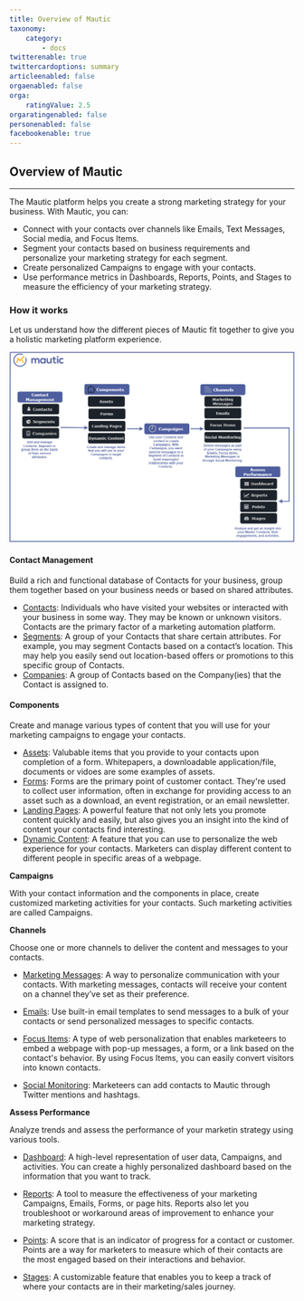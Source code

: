 ```yaml
---
title: Overview of Mautic
taxonomy:
    category:
        - docs
twitterenable: true
twittercardoptions: summary
articleenabled: false
orgaenabled: false
orga:
    ratingValue: 2.5
orgaratingenabled: false
personenabled: false
facebookenable: true
---
```


## Overview of Mautic
---

The Mautic platform helps you create a strong marketing strategy for your business. With Mautic, you can:
 - Connect with your contacts over channels like Emails, Text Messages, Social media, and Focus Items.
  - Segment your contacts based on business requirements and personalize your marketing strategy for each segment.
  - Create personalized Campaigns to engage with your contacts.
   - Use performance metrics in Dashboards, Reports, Points, and Stages to measure the efficiency of your marketing strategy.

### How it works  

Let us understand how the different pieces of Mautic fit together to give you a holistic marketing platform experience.

![Mautic Overview](mautic-overview.png)


#### Contact Management

Build a rich and functional database of Contacts for your business, group them together based on your business needs or based on shared attributes.

- [Contacts][contacts]: Individuals who have visited your websites or interacted with your business in some way. They may be known or unknown visitors. Contacts are the primary factor of a marketing automation platform.
- [Segments][segments]: A group of your Contacts that share certain attributes. For example, you may segment Contacts based on a contact’s location. This may help you easily send out location-based offers or promotions to this specific group of Contacts.
- [Companies][companies]: A group of Contacts based on the Company(ies) that the Contact is assigned to. 

 #### Components

Create and manage various types of content that you will use for your marketing campaigns to engage your contacts.

- [Assets][assets]: Valubable items that you provide to your contacts upon completion of a form. Whitepapers, a downloadable application/file, documents or vidoes are some examples of assets.
- [Forms][forms]: Forms are the primary point of customer contact. They're used to collect user information, often in exchange for providing access to an asset such as a download, an event registration, or an email newsletter.
- [Landing Pages][landing-pages]: A powerful feature that not only lets you promote content quickly and easily, but also gives you an insight into the kind of content your contacts find interesting.
- [Dynamic Content][dynamic-content]: A feature that you can use to personalize the web experience for your contacts. Marketers can display different content to different people in specific areas of a webpage.

**Campaigns**

With your contact information and the components in place, create customized marketing activities for  your contacts. Such marketing activities are called Campaigns.

**Channels**

Choose one or more channels to deliver the content and messages to your contacts.

- [Marketing Messages][marketing-messages]: A way to personalize  communication with your contacts. With marketing messages, contacts will receive your content on a channel they’ve set as their preference.

- [Emails][emails]: Use built-in email templates to send messages to a bulk of your contacts or send personalized messages to specific contacts.

- [Focus Items][focus-items]: A type of web personalization that enables marketeers to embed a webpage with pop-up messages, a form, or a link based on the contact's behavior. By using Focus Items, you can easily convert visitors into known contacts.

- [Social Monitoring][social-monitoring]: Marketeers can add contacts to Mautic through Twitter mentions and hashtags.

**Assess Performance**

Analyze trends and assess the performance of your marketin strategy using various tools.

- [Dashboard][dashboard]: A high-level representation of user data, Campaigns, and activities. You can create a highly personalized dashboard based on the information that you want to track.

- [Reports][reports]: A tool to measure the effectiveness of your marketing Campaigns, Emails, Forms, or page hits. Reports also let you troubleshoot or workaround areas of improvement to enhance your marketing strategy.

- [Points][points]: A score that is an indicator of progress for a contact or customer. Points are a way for marketers to measure which of their contacts are the most engaged based on their interactions and behavior.

- [Stages][stages]: A customizable feature that enables you to keep a track of where your contacts are in their marketing/sales journey.

<!---links--->

[contacts]: </contacts>
[segments]: </contacts/manage-segments>
[companies]: </companies>
[assets]: </components/assets>
[forms]: </components/forms>
[landing-pages]: </components/landing-pages>
[dynamic-content]: </components/dynamic-web-content>
[campaigns]: </campaigns>
[marketing-messages]: </channels/marketing-messages>
[emails]: </channels/emails>
[focus-items]: </channels/focus-items>
[social-monitoring]: </channels/social-monitoring>
[dashboard]: </dashboard>
[reports]: </reports>
[points]: </points>
[stages]: </stages>
